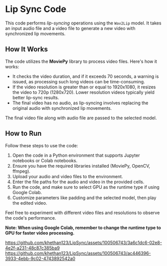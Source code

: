 # Lip Sync Code

This code performs *lip-syncing* operations using the `Wav2Lip` model. It takes an input audio file and a video file to generate a new video with synchronized lip movements.

## How It Works

The code utilizes the **MoviePy** library to process video files. Here's how it works:
- It checks the video duration, and if it exceeds 70 seconds, a warning is issued, as processing such long videos can be time-consuming.
- If the video resolution is greater than or equal to 1920x1080, it resizes the video to 720p (1280x720). Lower resolution videos typically yield better lip-sync results.
- The final video has no audio, as lip-syncing involves replacing the original audio with synchronized lip movements.

The final video file along with audio file are passed to the selected model.

## How to Run

Follow these steps to use the code:
1. Open the code in a Python environment that supports Jupyter notebooks or Colab notebooks.
2. Ensure you have the required libraries installed (MoviePy, OpenCV, ffmpeg).
3. Upload your audio and video files to the environment.
4. Enter the file paths for the audio and video in the provided cells.
5. Run the code, and make sure to select GPU as the runtime type if using Google Colab.
6. Customize parameters like padding and the selected model, then play the edited video.

Feel free to experiment with different video files and resolutions to observe the code's performance.

**Note: When using Google Colab, remember to change the runtime type to GPU for faster video processing.**

https://github.com/khethan123/LipSync/assets/100506743/3a6c1dc6-02e8-4e2f-a231-48c87c385ba9
https://github.com/khethan123/LipSync/assets/100506743/ac446396-3933-4ebb-9c02-4743892542a0


